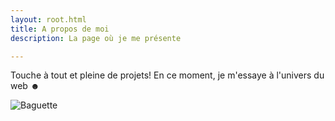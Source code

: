 ```yaml
---
layout: root.html
title: A propos de moi
description: La page où je me présente

---
```


Touche à tout et pleine de projets!
En ce moment, je m'essaye à l'univers du web ☻ 

![Baguette](https://img.static-rmg.be/a/view/q75/w/h/2171084/baguette-jpg.jpg#thumbnail "La baguette qui croustille!")
